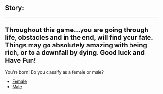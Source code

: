 ## Story:
---
Throughout this game...you are going through life, obstacles and in the end, will find your fate. Things may go absolutely amazing with being rich, or to a downfall by dying. Good luck and Have Fun!
---
You’re born! Do you classify as a female or male?
* [Female](Female.md)
* [Male](Male.md)